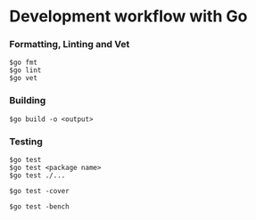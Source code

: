 # Development workflow with Go

### Formatting, Linting and Vet
```
$go fmt
$go lint
$go vet
```

### Building
```
$go build -o <output>
```

### Testing
```
$go test
$go test <package name>
$go test ./...

$go test -cover

$go test -bench

```